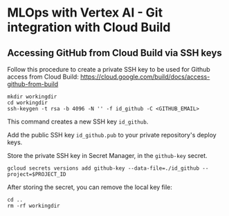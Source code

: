# MLOps with Vertex AI - Git integration with Cloud Build

## Accessing GitHub from Cloud Build via SSH keys

Follow this procedure to create a private SSH key to be used for Github access from Cloud Build:
https://cloud.google.com/build/docs/access-github-from-build

```
mkdir workingdir
cd workingdir
ssh-keygen -t rsa -b 4096 -N '' -f id_github -C <GITHUB_EMAIL>
```

This command creates a new SSH key `id_github`.

Add the public SSH key `id_github.pub` to your private repository's deploy keys.

Store the private SSH key in Secret Manager, in the `github-key` secret.

`gcloud secrets versions add github-key --data-file=./id_github --project=$PROJECT_ID`

After storing the secret, you can remove the local key file:

```
cd ..
rm -rf workingdir
```